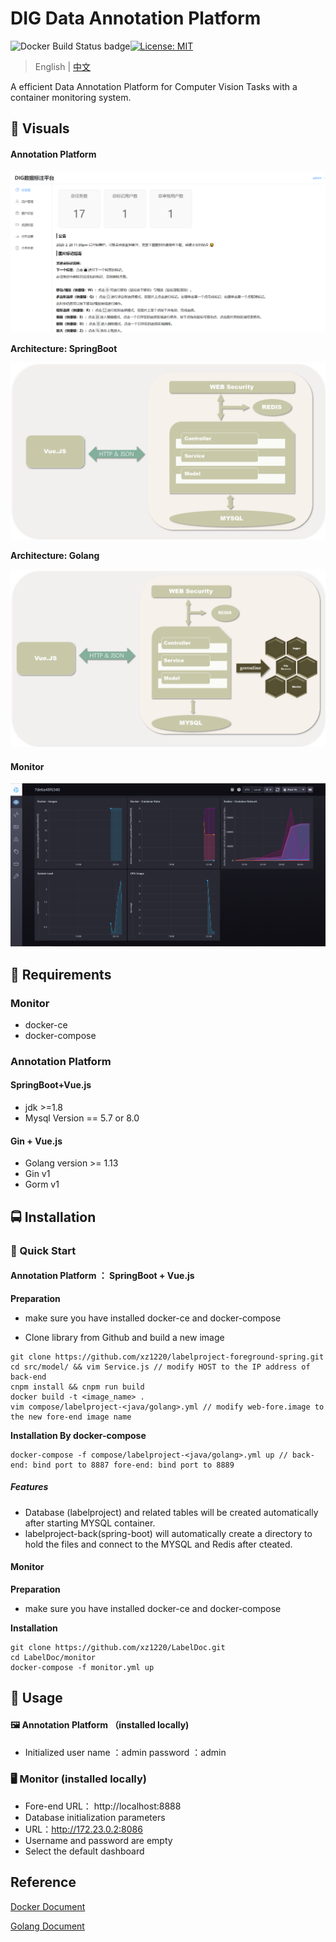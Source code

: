 # DIG Data Annotation Platform

![Docker Build Status badge](https://img.shields.io/badge/docker%20build-passing-brightgreen)[![License: MIT](https://img.shields.io/badge/License-MIT-yellow.svg)](https://opensource.org/licenses/MIT) 

> English | [中文](./doc/README_zh.md)

A efficient Data Annotation Platform for Computer Vision Tasks with a container monitoring system.

##  :crystal_ball: **Visuals**

#### **Annotation Platform**

![Annotation-Platform](./doc/Annotation-Platform.png)



**Architecture: SpringBoot**

![server-springBoot](./doc/server-java.png)



**Architecture: Golang**

![server-golang](./doc/server-golang.png)



#### **Monitor**

![monitor](./doc/monitor.png)

##  🍕 **Requirements**

### Monitor

- docker-ce 
- docker-compose

### Annotation Platform

#### SpringBoot+Vue.js

- jdk >=1.8
- Mysql Version == 5.7 or 8.0

#### Gin + Vue.js

- Golang version >= 1.13
- Gin v1
- Gorm v1



##  🚍 **Installation**

### 🚀 Quick Start

####  Annotation Platform ： SpringBoot + Vue.js

**Preparation**

- make sure you have installed docker-ce and docker-compose

- Clone library from Github and build a new image

```shell
git clone https://github.com/xz1220/labelproject-foreground-spring.git
cd src/model/ && vim Service.js // modify HOST to the IP address of back-end 
cnpm install && cnpm run build 
docker build -t <image_name> .
vim compose/labelproject-<java/golang>.yml // modify web-fore.image to the new fore-end image name
```

**Installation By docker-compose**

```shell
docker-compose -f compose/labelproject-<java/golang>.yml up // back-end: bind port to 8887 fore-end: bind port to 8889 
```

##### Features

- Database (labelproject) and related tables will be created automatically after starting MYSQL container.
- labelproject-back(spring-boot) will automatically create a directory to hold the files and connect to the MYSQL and Redis after cteated.

#### Monitor

**Preparation** 

- make sure you have installed docker-ce and docker-compose

**Installation**

```shell
git clone https://github.com/xz1220/LabelDoc.git 
cd LabelDoc/monitor
docker-compose -f monitor.yml up
```



##  🚩 **Usage**

#### 🖼 Annotation Platform （installed locally)

- Initialized user name ：admin  password ：admin

### 🖥 Monitor (installed locally)

-  Fore-end URL： http://localhost:8888
-  Database initialization parameters
  - URL：http://172.23.0.2:8086
  - Username and password are empty
- Select the default dashboard



## Reference

[Docker Document](https://docs.docker.com/)

[Golang Document](https://golang.org/doc/)

